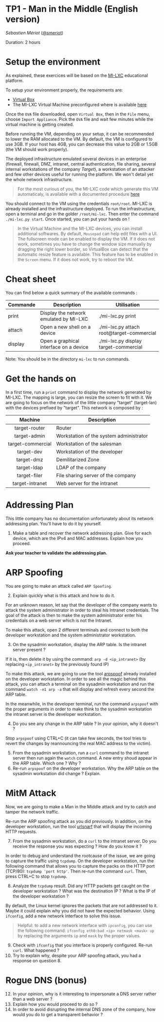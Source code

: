 # TP1 - Man in the Middle (English version)

_Sébastien Mériot_ ([@smeriot](https://twitter.com/smeriot))

Duration: 2 hours

Setup the environment
=====================

As explained, these exercices will be based on the [MI-LXC](https://github.com/flesueur/mi-lxc) educational platform.

To setup your environment properly, the requirements are:
- [Virtual Box](https://www.virtualbox.org/wiki/Downloads)
- The MI-LXC Virtual Machine preconfigured where is available [here](https://flesueur.irisa.fr/mi-lxc/images/milxc-debian-amd64-1.4.2.ova)

Once the `OVA` file downloaded, open `Virtual Box`, then in the `File` menu, choose `Import Appliance`. Pick the `OVA` file and wait few minutes while the virtual machine is getting created.

Before running the VM, depending on your setup, it can be recommended to lower the RAM allocated to the VM. By default, the VM is configured to use 3GB. If your host has 4GB, you can decrease this value to 2GB or 1.5GB (the VM should work properly).

The deployed infrastructure emulated several devices in an enterprise (firewall, firewall, DMZ, intranet, central authentication, file sharing, several internal workstations of the company _Target_), a workstation of an attacker and few other devices useful for running the platform. We won't detail yet the whole network infrastructure.

> For the most curious of you, the MI-LXC code which generate this VM automaticaly, is available with a documented procedure [here](https://github.com/flesueur/mi-lxc)

You should connect to the VM using the credentials `root/root`. MI-LXC is already installed and the infrastructure deployed. To run the infrastructure, open a terminal and go in the golder `/root/mi-lxc`. Then enter the command `./mi-lxc.py start`. Once started, you can put your hands on !

> In the Virtual Machine and the MI-LXC devices, you can install additional softwares. By default, `Mousepad` can help edit files with a UI. The fullscreen mode can be enabled to display the VM. If it does not work, sometimes you have to change the window size manually by dragging the right lower border, so VirtualBox can detect that the automatic resize feature is available. This feature has to be enabled in the `Screen` menu. If it does not work, try to reboot the VM.

Cheat sheet
===========

You can find below a quick summary of the available commands :

| Commande | Description | Utilisation |
| -------- | ----------- | ----------- |
| print    | Display the network emulated by MI-LXC | ./mi-lxc.py print |
| attach   | Open a new shell on a device | ./mi-lxc.py attach root@target-commercial |
| display  | Open a graphical interface on a device | ./mi-lxc.py display target-commercial |

Note: You should be in the directory  `mi-lxc` to run commands.

Get the hands on
================

In a first time, run a `print` command to display the network generated by MI-LXC. The mapping is large, you can resize the screen to fit with it.
We are going to focus on the network of the little company "target" (target-lan) with the devices prefixed by "target". This network is composed by :

| Machine           | Description |
| :-------:         | ----------- |
| target-router     | Router     |
| target-admin      | Workstation of the system administrator |
| target-commercial | Workstation of the salesman |
| target-dev        | Workstation of the developer |
| target-dmz        | Demilitarized Zone |
| target-ldap       | LDAP of the company |
| target-filer      | File sharing server of the company |
| target-intranet   | Web server for the intranet |

Addressing Plan
===============

This little company has no documentation unfortunately about its network addressing plan. You'll have to do it by yourself.

1. Make a table and recover the network addressing plan. Give for each device, which are the IPv4 and MAC addresses. Explain how you proceed.

**Ask your teacher to validate the addressing plan.**

ARP Spoofing
============

You are going to make an attack called `ARP Spoofing`.

2. Explain quickly what is this attack and how to do it.

For an unknown reason, let say that the developer of the company wants to attack the system administrator in order to steal his Intranet
credentials. The goal of the attack is then to make the system administrator enter his credentials on a web server which is not the
Intranet.

To make this attack, open 2 different terminals and connect to both the developer workstation and the system administrator workstation.


3. On the sysadmin workstation, display the ARP table. Is the intranet server present ?

If it is, then delete it by using the command:  `arp -d <ip_intranet>` (by replacing `<ip_intranet>` by the previously found IP)

To make this attack, we are going to use the tool [arpspoof](https://linux.die.net/man/8/arpspoof) already installed on the developer
workstation. In order to see all the magic behind this attack, you can attach a terminal on the sysadmin workstation and run the command
 `watch -n1 arp -a` that will display and refresh every second the ARP table.
 
In the meanwhile, in the developer terminal, run the command `arpspoof` with the proper arguments in order to make think to the sysadmin
workstation the intranet server is the developer workstation.

4. Do you see any change in the ARP table ? In your opinion, why it doesn't ?

Stop `arpspoof` using CTRL+C (it can take few seconds, the tool tries to revert the changes by reannouncing the real MAC address to the victim).

5. From the sysadmin workstation, run a `curl` command to the intranet server then run again the `watch` command. A new entry shoud appear in the ARP table. Which one ? Why ?
6. Re-run `arpspoof` on the developer workstation. Why the ARP table on the sysadmin workstation did change ? Explain.

MitM Attack
===========

Now, we are going to make a Man in the Middle attack and try to catch and tamper the network traffic.

Re-run the ARP spoofing attack as you did previously. In addition, on the developer workstation, run the tool [urlsnarf](https://linux.die.net/man/8/urlsnarf)
that will display the incoming HTTP requests.

7. From the sysadmin workstation, do a `curl` to the intranet server. Do you receive the response you was expecting ? How do you know it ?

In order to debug and understand the rootcause of the issue, we are going to capture the traffic using `tcpdump`. On the developer
workstation, run the following command that allows you to capture the packs on the HTTP port (TCP/80): `tcpdump 'port http'`.
Then re-run the command `curl`. Then, press CTRL+C to stop `tcpdump`.

8. Analyze the `tcpdump` result. Did any HTTP packets get caught on the developer workstation ? What was the destination IP ? What is the IP of the developer workstation ?
 
By default, the Linux kernel ignores the packets that are not addressed to it. Maybe it could explain why you did not have the expected
behavior. Using `ifconfig`, add a new network interface to solve this issue.

> Helpful: to add a new network interface with `ipconfig`, you can use the following command:
> `ifconfig eth0:bad <ip> netmask <mask> up` by replacing the arguments `ip` and `mask` by the proper values.

9. Check with `ifconfig` that you interface is properly configured. Re-run `curl`. What happened ?
10. Try to explain why, despite your ARP spoofing attack, you had a response on question 8.

Rogue DNS (bonus)
=================

12. In your opinion, why is it interesting to impersonate a DNS server rather than a web server ? 
13. Explain how you would proceed to do so ?
14. In order to avoid disrupting the internal DNS zone of the company, how would you do to get a transparent behavior ?
